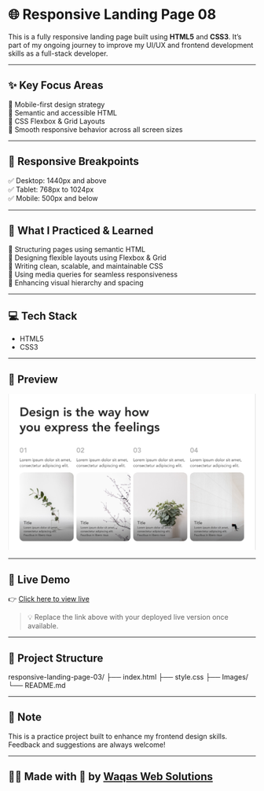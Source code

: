 # 🌐 Responsive Landing Page 08

This is a fully responsive landing page built using **HTML5** and **CSS3**. It’s part of my ongoing journey to improve my UI/UX and frontend development skills as a full-stack developer.

---

## ✨ Key Focus Areas

🧠 Mobile-first design strategy  
🧠 Semantic and accessible HTML  
🧠 CSS Flexbox & Grid Layouts  
🧠 Smooth responsive behavior across all screen sizes  

---

## 📱 Responsive Breakpoints

✅ Desktop: 1440px and above  
✅ Tablet: 768px to 1024px  
✅ Mobile: 500px and below  

---

## 🧠 What I Practiced & Learned

🎯 Structuring pages using semantic HTML  
🎯 Designing flexible layouts using Flexbox & Grid  
🎯 Writing clean, scalable, and maintainable CSS  
🎯 Using media queries for seamless responsiveness  
🎯 Enhancing visual hierarchy and spacing  

---

## 💻 Tech Stack

- HTML5  
- CSS3  

---

## 📸 Preview

![Landing Page Screenshot](./designtocode.png)

---

## 🔗 Live Demo

👉 [Click here to view live](https://waqaswebsolutions.github.io/responsive-landing-page-08/)

> 💡 Replace the link above with your deployed live version once available.

---

## 📂 Project Structure

responsive-landing-page-03/
├── index.html
├── style.css
├── Images/
└── README.md



---

## 📌 Note

This is a practice project built to enhance my frontend design skills. Feedback and suggestions are always welcome!

---

## 🧑‍💻 Made with 💙 by [Waqas Web Solutions](https://github.com/waqaswebsolutions)
